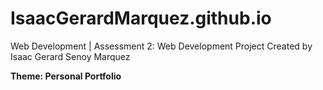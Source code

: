 # IsaacGerardMarquez.github.io
Web Development | Assessment 2: Web Development Project
Created by Isaac Gerard Senoy Marquez

**Theme: Personal Portfolio**
